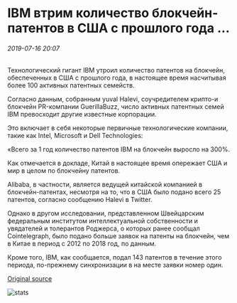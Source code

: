 # IBM втрим количество блокчейн-патентов в США с прошлого года ...

###### 2019-07-16 20:07

Технологический гигант IBM утроил количество патентов на блокчейн, обеспеченных в США с прошлого года, в настоящее время насчитывая более 100 активных патентных семейств.

Согласно данным, собранным yuval Halevi, соучредителем крипто-и блокчейн PR-компании GuerillaBuzz, число активных патентных семей IBM превосходит другие известные корпорации.

Это включает в себя некоторые первичные технологические компании, такие как Intel, Microsoft и Dell Technologies:

«Всего за 1 год количество патентов IBM на блокчейн выросло на 300%.

Как отмечается в докладе, Китай в настоящее время опережает США и мир в целом по блокчейну патентов.

Alibaba, в частности, является ведущей китайской компанией в блокчейн-патентах, несмотря на то, что в США было подано всего 25 патентов, согласно сообщению Halevi в Twitter.

Однако в другом исследовании, представленном Швейцарским федеральным институтом интеллектуальной собственности и увядателей и толерантов Роджерса, о которых ранее сообщал Cointelegraph, было подано больше заявок на патенты на блокчейн, чем в Китае в период с 2012 по 2018 год, по данным.

Кроме того, IBM, как сообщается, подал 143 патентов в течение этого периода, по-прежнему синхронизации в на месте заявки номер один.

[Original source](https://cointelegraph.com/news/ibm-triples-number-of-blockchain-patents-in-us-since-last-year)

![stats](https://c.statcounter.com/11760860/0/a89fa40b/1/ "stats")